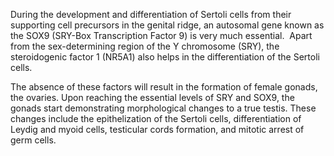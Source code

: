 During the development and differentiation of Sertoli cells from their supporting cell precursors in the genital ridge, an autosomal gene known as the SOX9 (SRY-Box Transcription Factor 9) is very much essential.  Apart from the sex-determining region of the Y chromosome (SRY), the steroidogenic factor 1 (NR5A1) also helps in the differentiation of the Sertoli cells.

The absence of these factors will result in the formation of female gonads, the ovaries. Upon reaching the essential levels of SRY and SOX9, the gonads start demonstrating morphological changes to a true testis. These changes include the epithelization of the Sertoli cells, differentiation of Leydig and myoid cells, testicular cords formation, and mitotic arrest of germ cells.